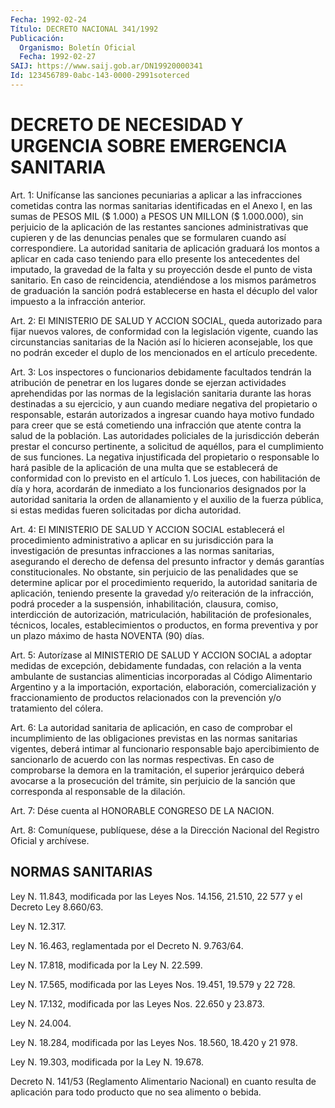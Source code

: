 ```yaml
---
Fecha: 1992-02-24
Título: DECRETO NACIONAL 341/1992
Publicación:
  Organismo: Boletín Oficial
  Fecha: 1992-02-27
SAIJ: https://www.saij.gob.ar/DN19920000341
Id: 123456789-0abc-143-0000-2991soterced
---
```

# DECRETO DE NECESIDAD Y URGENCIA SOBRE EMERGENCIA SANITARIA

<a id="1"></a>
Art.  1: Unifícanse las sanciones pecuniarias a aplicar a las infracciones  cometidas  contra las normas sanitarias identificadas en el Anexo I, en las sumas  de  PESOS  MIL  ($  1.000)  a PESOS UN MILLON  ($  1.000.000),  sin  perjuicio  de  la  aplicación  de las restantes    sanciones   administrativas  que  cupieren  y  de  las denuncias penales que se  formularen  cuando así correspondiere. La autoridad sanitaria de aplicación graduará  los montos a aplicar en cada  caso  teniendo  para  ello  presente  los  antecedentes   del imputado,  la  gravedad  de la falta y su proyección desde el punto de vista sanitario. En caso  de  reincidencia,  atendiéndose  a los mismos  parámetros  de  graduación la sanción podrá establecerse en hasta  el décuplo del valor  impuesto  a  la  infracción  anterior.

<a id="2"></a>
Art.  2:  El  MINISTERIO  DE  SALUD  Y  ACCION  SOCIAL,  queda autorizado  para  fijar  nuevos  valores,  de  conformidad  con  la legislación  vigente,  cuando  las  circunstancias sanitarias de la Nación así lo hicieren aconsejable, los  que  no  podrán exceder el duplo de los mencionados en el artículo precedente.

<a id="3"></a>
Art.  3: Los inspectores o funcionarios debidamente facultados tendrán la atribución  de  penetrar en los lugares donde se ejerzan actividades  aprehendidas  por    las   normas  de  la  legislación sanitaria  durante  las  horas destinadas a  su  ejercicio,  y  aun cuando  mediare negativa del  propietario  o  responsable,  estarán autorizados  a  ingresar  cuando haya motivo fundado para creer que se está cometiendo una infracción  que atente contra la salud de la población. Las autoridades policiales  de  la  jurisdicción deberán prestar  el concurso pertinente, a solicitud de aquéllos,  para  el cumplimiento  de  sus  funciones.  La  negativa  injustificada  del propietario  o  responsable lo hará pasible de la aplicación de una multa que se establecerá  de  conformidad  con  lo  previsto  en el artículo  1.  Los jueces, con habilitación de día y hora, acordarán de  inmediato  a  los  funcionarios  designados  por  la  autoridad sanitaria la orden  de  allanamiento  y  el  auxilio  de  la fuerza pública,  si  estas medidas fueren solicitadas por dicha autoridad.

<a id="4"></a>
Art.  4: El MINISTERIO DE SALUD Y ACCION SOCIAL establecerá el procedimiento  administrativo  a aplicar en su jurisdicción para la investigación de presuntas infracciones  a  las  normas sanitarias, asegurando  el  derecho de defensa del presunto infractor  y  demás garantías constitucionales.  No  obstante,  sin  perjuicio  de  las penalidades    que   se  determine  aplicar  por  el  procedimiento requerido, la autoridad  sanitaria de aplicación, teniendo presente la gravedad y/o reiteración  de  la infracción, podrá proceder a la suspensión,  inhabilitación,  clausura,   comiso,  interdicción  de autorización,  matriculación,  habilitación    de    profesionales, técnicos,    locales,    establecimientos  o  productos,  en  forma preventiva  y por un plazo  máximo  de  hasta  NOVENTA  (90)  días.

<a id="5"></a>
Art.  5:  Autorízase  al MINISTERIO DE SALUD Y ACCION SOCIAL a adoptar medidas de excepción,  debidamente fundadas, con relación a la  venta  ambulante  de sustancias  alimenticias  incorporadas  al Código  Alimentario Argentino  y  a  la  importación,  exportación, elaboración,    comercialización  y  fraccionamiento  de  productos relacionados  con    la  prevención  y/o  tratamiento  del  cólera.

<a id="6"></a>
Art.  6:  La  autoridad  sanitaria  de  aplicación, en caso de comprobar el incumplimiento de las obligaciones  previstas  en  las normas    sanitarias    vigentes,  deberá  intimar  al  funcionario responsable bajo apercibimiento  de  sancionarlo de acuerdo con las normas  respectivas.  En  caso  de  comprobarse  la  demora  en  la tramitación,  el  superior  jerárquico  deberá    avocarse    a  la prosecución    del   trámite,  sin  perjuicio  de  la  sanción  que corresponda al responsable de la dilación.

<a id="7"></a>
Art.  7:  Dése  cuenta  al  HONORABLE  CONGRESO  DE LA NACION.

<a id="8"></a>
Art.  8: Comuníquese, publíquese, dése a la Dirección Nacional del Registro Oficial y archívese.

## NORMAS SANITARIAS

<a id="1"></a>
Ley N. 11.843, modificada por las Leyes Nos. 14.156, 21.510, 22 577 y el Decreto Ley 8.660/63.

Ley N. 12.317.

Ley  N.  16.463,  reglamentada  por  el  Decreto  N. 9.763/64.

Ley N. 17.818, modificada por la Ley N. 22.599.

Ley N. 17.565, modificada por las Leyes Nos. 19.451,  19.579  y 22 728.

Ley  N. 17.132, modificada por las Leyes Nos. 22.650 y 23.873.

Ley N. 24.004.

Ley N.  18.284,  modificada por las Leyes Nos. 18.560, 18.420 y 21 978.

Ley N. 19.303, modificada por la Ley N. 19.678.

Decreto N. 141/53  (Reglamento  Alimentario  Nacional)  en  cuanto resulta  de  aplicación  para  todo  producto que no sea alimento o bebida.